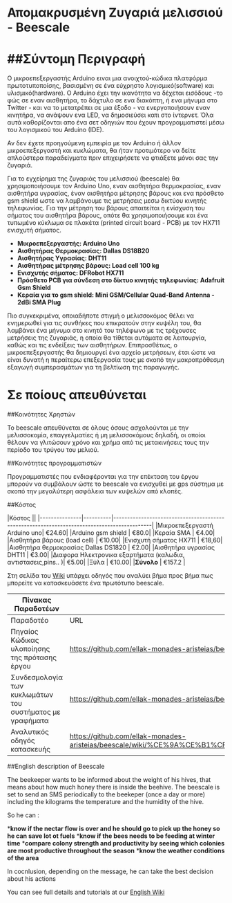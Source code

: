 **Απομακρυσμένη Ζυγαριά μελισσιού - Beescale**
===============================================

##Σύντομη Περιγραφή
===================

O μικροεπεξεργαστής Arduino ειναι μια ανοιχτού-κώδικα πλατφόρμα πρωτοτυποποίσης, βασισμένη σε ένα εύχρηστο λογισμικό(software) και υλισμικό(hardware). Ο Arduino έχει την ικανότητα να δέχεται εισόδους -το φώς σε εναν αισθητήρα, το δάχτυλο σε ενα διακόπτη, ή ενα μήνυμα στο Twitter - και να το μετατρέπει σε μια έξοδο - να ενεργοποιήσουν εναν κινητήρα, να ανάψουν ενα LED, να δημοσιεύσει κατι στο ίντερνετ. Όλα αυτά καθορίζονται απο ένα σετ οδηγιών που έχουν προγραμματιστεί μέσω του λογισμικού του Arduino (IDE).

Αν δεν έχετε προηγούμενη εμπειρία με τον Arduino ή άλλον μικροεπεξεργαστή και κυκλώματα, θα ήταν προτιμότερο να δείτε απλούστερα παραδείγματα πριν επιχειρήσετε να φτιάξετε μόνοι σας την ζυγαριά.

Για το εγχείρημα της ζυγαριάς του μελισσιού (beescale) θα χρησιμοποιήσουμε τον Arduino Uno, εναν αισθητήρα θερμοκρασίας, εναν αισθητήρα υγρασίας, έναν αισθητήρα μέτρησης βάρους και ενα πρόσθετο gsm shield ωστε να λαμβάνουμε τις μετρήσεις μεσω δικτύου κινητής τηλεφωνίας. Για την μέτρηση του βάρους απαιτείται η ενίσχυση του σήματος του αισθητήρα βάρους, οπότε θα χρησιμοποιήσουμε και ένα τυπωμένο κύκλωμα σε πλακέτα (printed circuit board - PCB) με τον HX711 ενισχυτή σήματος.


* __Μικροεπεξεργαστής: Arduino Uno__
* __Αισθητήρας Θερμοκρασίας: Dallas DS18B20__
* __Αισθητήρας Υγρασίας: DHT11__
* __Αισθητήρας μέτρησης βάρους: Load cell 100 kg__
* __Ενισχυτής σήματος: DFRobot HX711__
* __Πρόσθετο PCB για σύνδεση στο δίκτυο κινητής τηλεφωνίας: Adafruit Gsm Shield__ 
* __Κεραία για το gsm shield: Mini GSM/Cellular Quad-Band Antenna - 2dBi SMA Plug__


Πιο συγκεκριμένα, oποιαδήποτε στιγμή ο μελισσοκόμος θέλει να ενημερωθεί για τις συνθήκες που επικρατούν στην κυψέλη του, θα λαμβάνει ένα μήνυμα στο κινητό του τηλέφωνο με τις τρέχουσες μετρήσεις της ζυγαριάς, η οποία θα τίθεται αυτόματα σε λειτουργία, καθώς και τις ενδείξεις των αισθητήρων. Επιπροσθέτως, ο μικροεπεξεργαστής θα δημιουργεί ένα αρχείο μετρήσεων, έτσι ώστε να είναι δυνατή η περαίτερω επεξεργασία τους με σκοπό την μακροπρόθεσμη εξαγωγή συμπερασμάτων για τη βελτίωση της παραγωγής.

Σε ποίους απευθύνεται
==========================
##Κοινότητες Χρηστών

Το beescale απευθύνεται σε όλους όσους ασχολούνται με την μελισσοκομία, επαγγελματίες ή μη μελισσοκόμους δηλαδή, οι οποίοι θέλουν να γλιτώσουν χρόνο και χρήμα από τις μετακινήσεις τους την περίοδο του τρύγου του μελιού.

##Κοινότητες προγραμματιστών

Προγραμματιστές που ενδιαφέρονται για την επέκταση του έργου μπορούν να συμβάλουν ώστε το beescale να ενισχυθεί με gps σύστημα με σκοπό την μεγαλύτερη ασφάλεια των κυψελών  από κλοπές.


##Κόστος 


|Κόστος 																		||
|---------------|----------|--------------------------------------------------------------------------------------------|
|Mικροεπεξεργαστή Arduino uno|                                   €24.60|
|Arduino gsm shield     |                                        €80.0|
|Kεραία SMA         |                                          €4.00|
|Aισθητήρα βάρους (load cell)      |                             €10.00|
|Eνισχυτή σήματος HX711      |                                   €18,60|
|Aισθητήρα θερμοκρασίας Dallas DS1820   |                        €2.00|
|Aισθητήρα υγρασίας DHT11          |                             €3.00|
|Διαφορα Ηλεκτρονικα εξαρτήματα (καλωδια, αντιστασεις,pins.. )|  €5.00|
|Ξύλα          |                                                 €10.00|
|**Σύνολο**        |                                                 €157.2 |


Στη σελίδα του [Wiki](https://github.com/ellak-monades-aristeias/beescale/wiki/) υπάρχει οδηγός που αναλύει βήμα προς βήμα πως μπορείτε να κατασκευάσετε ένα πρωτότυπο beescale.


|Πίνακας Παραδοτέων||
|-------------------------------------------------|----------------------------------------------------|
|Παραδοτέο|	URL|
|Πηγαίος Κώδικας υλοποίησης της πρότασης έργου|	https://github.com/ellak-monades-aristeias/beescale/tree/master/Code|
|Συνδεσμολογία των κυκλωμάτων του συστήματος με γραφήματα|https://github.com/ellak-monades-aristeias/beescale/tree/master/Hardware|
|Αναλυτικός οδηγός κατασκευής|	https://github.com/ellak-monades-aristeias/beescale/wiki/%CE%9A%CE%B1%CF%84%CE%B1%CF%83%CE%BA%CE%B5%CF%8D%CE%B1%CF%83%CE%B5%20%CF%84%CE%BF%20%CE%B4%CE%B9%CE%BA%CF%8C%20%CF%83%CE%BF%CF%85%20beescale|



##English description of Beescale

The beekeeper wants to be informed about the weight of his hives, that means about how much honey there is inside the beehive. The beescale is set to send an SMS periodically to the beekeper (once a day or more) including the kilograms the temperature and the humidity of the hive.

So he can :

  *__know if the nectar flow is over and he should go to pick up the honey so he can save lot ot fuels__
  *__know if the bees needs to be feeding at winter time__
  *__compare colony strength and productivity by seeing which colonies are most productive throughout the season__
  *__know the weather conditions of the area__

In cocnlusion, depending on the message, he can take the best decision about his actions

You can see full details and tutorials at our [English Wiki](https://github.com/ellak-monades-aristeias/beescale/wiki)
